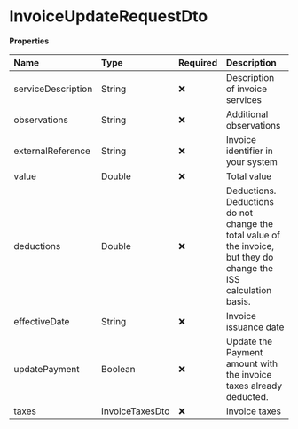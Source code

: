 # InvoiceUpdateRequestDto

**Properties**

| Name               | Type            | Required | Description                                                                                                        |
| :----------------- | :-------------- | :------- | :----------------------------------------------------------------------------------------------------------------- |
| serviceDescription | String          | ❌       | Description of invoice services                                                                                    |
| observations       | String          | ❌       | Additional observations                                                                                            |
| externalReference  | String          | ❌       | Invoice identifier in your system                                                                                  |
| value              | Double          | ❌       | Total value                                                                                                        |
| deductions         | Double          | ❌       | Deductions. Deductions do not change the total value of the invoice, but they do change the ISS calculation basis. |
| effectiveDate      | String          | ❌       | Invoice issuance date                                                                                              |
| updatePayment      | Boolean         | ❌       | Update the Payment amount with the invoice taxes already deducted.                                                 |
| taxes              | InvoiceTaxesDto | ❌       | Invoice taxes                                                                                                      |

<!-- This file was generated by liblab | https://liblab.com/ -->
